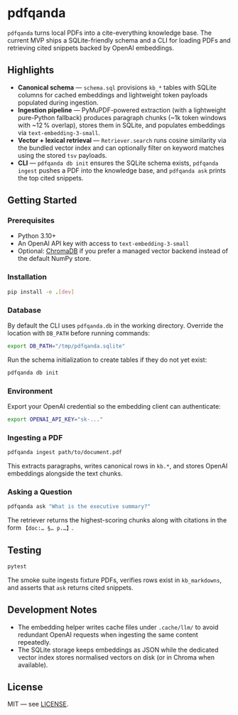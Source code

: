# pdfqanda

`pdfqanda` turns local PDFs into a cite-everything knowledge base. The current
MVP ships a SQLite-friendly schema and a CLI for loading PDFs and retrieving
cited snippets backed by OpenAI embeddings.

## Highlights

- **Canonical schema** — `schema.sql` provisions `kb_*` tables with SQLite
  columns for cached embeddings and lightweight token payloads populated during
  ingestion.
- **Ingestion pipeline** — PyMuPDF-powered extraction (with a lightweight
  pure-Python fallback) produces paragraph chunks (~1k token windows with ~12 %
  overlap), stores them in SQLite, and populates embeddings via
  `text-embedding-3-small`.
- **Vector + lexical retrieval** — `Retriever.search` runs cosine similarity via
  the bundled vector index and can optionally filter on keyword matches using
  the stored `tsv` payloads.
- **CLI** — `pdfqanda db init` ensures the SQLite schema exists, `pdfqanda
  ingest` pushes a PDF into the knowledge base, and `pdfqanda ask` prints the top
  cited snippets.

## Getting Started

### Prerequisites

- Python 3.10+
- An OpenAI API key with access to `text-embedding-3-small`
- Optional: [ChromaDB](https://docs.trychroma.com/) if you prefer a managed
  vector backend instead of the default NumPy store.

### Installation

```bash
pip install -e .[dev]
```

### Database

By default the CLI uses `pdfqanda.db` in the working directory. Override the
location with `DB_PATH` before running commands:

```bash
export DB_PATH="/tmp/pdfqanda.sqlite"
```

Run the schema initialization to create tables if they do not yet exist:

```bash
pdfqanda db init
```

### Environment

Export your OpenAI credential so the embedding client can authenticate:

```bash
export OPENAI_API_KEY="sk-..."
```

### Ingesting a PDF

```bash
pdfqanda ingest path/to/document.pdf
```

This extracts paragraphs, writes canonical rows in `kb.*`, and stores OpenAI
embeddings alongside the text chunks.

### Asking a Question

```bash
pdfqanda ask "What is the executive summary?"
```

The retriever returns the highest-scoring chunks along with citations in the
form `【doc:… §… p.…】`.

## Testing

```bash
pytest
```

The smoke suite ingests fixture PDFs, verifies rows exist in `kb_markdowns`, and
asserts that `ask` returns cited snippets.

## Development Notes

- The embedding helper writes cache files under `.cache/llm/` to avoid redundant
  OpenAI requests when ingesting the same content repeatedly.
- The SQLite storage keeps embeddings as JSON while the dedicated vector index
  stores normalised vectors on disk (or in Chroma when available).

## License

MIT — see [LICENSE](LICENSE).
